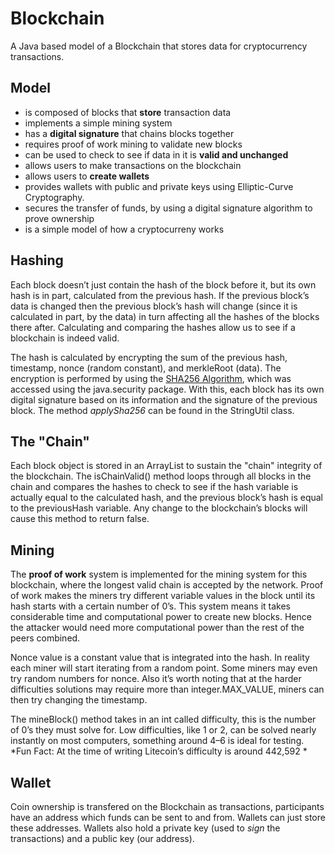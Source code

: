 # Blockchain
A Java based model of a Blockchain that stores data for cryptocurrency transactions. 

## Model
 - is composed of blocks that **store** transaction data
 - implements a simple mining system
 - has a **digital signature** that chains blocks together
 - requires proof of work mining to validate new blocks
 - can be used to check to see if data in it is **valid and unchanged**
 - allows users to make transactions on the blockchain
 - allows users to **create wallets**
 - provides wallets with public and private keys using Elliptic-Curve Cryptography.
 - secures the transfer of funds, by using a digital signature algorithm to prove ownership
 - is a simple model of how a cryptocurreny works

## Hashing
Each block doesn’t just contain the hash of the block before it, but its own hash is in part, calculated from the previous hash. If the previous block’s data is changed then the previous block’s hash will change (since it is calculated in part, by the data) in turn affecting all the hashes of the blocks there after. Calculating and comparing the hashes allow us to see if a blockchain is indeed valid.

The hash is calculated by encrypting the sum of the previous hash, timestamp, nonce (random constant), and merkleRoot (data). The encryption is performed by using the [SHA256 Algorithm](https://en.wikipedia.org/wiki/SHA-2), which was accessed using the java.security package. With this, each block  has its own digital signature based on its information and the signature of the previous block. The method *applySha256* can be found in the StringUtil class.

## The "Chain"
Each block object is stored in an ArrayList to sustain the "chain" integrity of the blockchain. The isChainValid() method loops through all blocks in the chain and compares the hashes to check to see if the hash variable is actually equal to the calculated hash, and the previous block’s hash is equal to the previousHash variable. Any change to the blockchain’s blocks will cause this method to return false.

## Mining
The **proof of work** system is implemented for the mining system for this blockchain, where the longest valid chain is accepted by the network. Proof of work makes the miners try different variable values in the block until its hash starts with a certain number of 0’s. This system means it takes considerable time and computational power to create new blocks. Hence the attacker would need more computational power than the rest of the peers combined.

Nonce value is a constant value that is integrated into the hash. In reality each miner will start iterating from a random point. Some miners may even try random numbers for nonce. Also it’s worth noting that at the harder difficulties solutions may require more than integer.MAX_VALUE, miners can then try changing the timestamp.

The mineBlock() method takes in an int called difficulty, this is the number of 0’s they must solve for. Low difficulties, like 1 or 2, can be solved nearly instantly on most computers, something around 4–6 is ideal for testing. *Fun Fact: At the time of writing Litecoin’s difficulty is around 442,592 *

## Wallet
Coin ownership is transfered on the Blockchain as transactions, participants have an address which funds can be sent to and from. Wallets can just store these addresses. Wallets also hold a private key (used to *sign* the transactions) and a public key (our address).